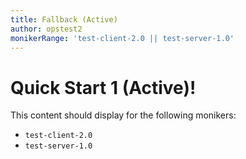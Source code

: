 ```yaml
---
title: Fallback (Active)
author: opstest2
monikerRange: 'test-client-2.0 || test-server-1.0'
---
```


# Quick Start 1 (Active)!

This content should display for the following monikers:

* `test-client-2.0`
* `test-server-1.0`